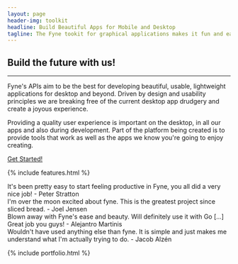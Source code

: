 ```yaml
---
layout: page
header-img: toolkit
headline: Build Beautiful Apps for Mobile and Desktop
tagline: The Fyne tookit for graphical applications makes it fun and easy to build beautiful and performant native applications tha work accross all your devies.
---
```


<section class="bg-primary" id="about">
    <div class="container">
        <div class="row">
            <div class="col-lg-8 col-lg-offset-2 text-center">
                <h2 class="section-heading">Build the future with us!</h2>
                <hr class="light">
		<p class="text-faded">Fyne's APIs aim to be the best for developing
beautiful, usable, lightweight applications for desktop and beyond. Driven by 
design and usability principles we are breaking free of the current desktop app
drudgery and create a joyous experience.</p>
                <p class="text-faded">Providing a quality user experience is important
on the desktop, in all our apps and also during development. Part of the platform
being created is to provide tools that work as well as the apps we know you're
going to enjoy creating.</p>
                <a href="/develop/" class="btn btn-default btn-xl">Get Started!</a>
            </div>
        </div>
    </div>
</section>

{% include features.html %}

<section class="bg-primary" id="about">
    <div class="container">
        <div class="row">
            <div class="col-lg-6 quote-block">
It's been pretty easy to start feeling productive in Fyne,
you all did a very nice job!
<span class="quote-name">- Peter Stratton</span>
            </div>
            <div class="col-lg-6 quote-block">
I'm over the moon excited about fyne.
This is the greatest project since sliced bread.
<span class="quote-name">- Joel Jensen</span>
            </div>
            <div class="col-lg-6 quote-block">
Blown away with Fyne's ease and beauty. Will definitely use it with Go [...]
Great job you guys!
<span class="quote-name">- Alejantro Martinis</span>
            </div>
            <div class="col-lg-6 quote-block">
Wouldn't have used anything else than fyne. It is simple and just makes me
understand what I'm actually trying to do.
<span class="quote-name">- Jacob Alzén</span>
            </div>
        </div>
    </div>
</section>

{% include portfolio.html %}

